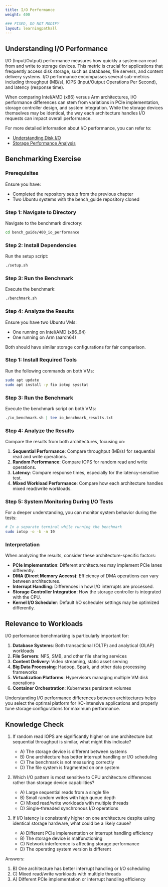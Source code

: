 ```yaml
---
title: I/O Performance
weight: 400

### FIXED, DO NOT MODIFY
layout: learningpathall
---
```


## Understanding I/O Performance

I/O (Input/Output) performance measures how quickly a system can read from and write to storage devices. This metric is crucial for applications that frequently access disk storage, such as databases, file servers, and content delivery systems. I/O performance encompasses several sub-metrics including throughput (MB/s), IOPS (Input/Output Operations Per Second), and latency (response time).

When comparing Intel/AMD (x86) versus Arm architectures, I/O performance differences can stem from variations in PCIe implementation, storage controller design, and system integration. While the storage devices themselves may be identical, the way each architecture handles I/O requests can impact overall performance.

For more detailed information about I/O performance, you can refer to:
- [Understanding Disk I/O](https://www.brendangregg.com/blog/2019-01-01/learn-io-pattern-with-blktrace.html)
- [Storage Performance Analysis](https://www.snia.org/education/storage-networking-primer/storage-performance)

## Benchmarking Exercise

### Prerequisites

Ensure you have:
- Completed the repository setup from the previous chapter
- Two Ubuntu systems with the bench_guide repository cloned

### Step 1: Navigate to Directory

Navigate to the benchmark directory:

```bash
cd bench_guide/400_io_performance
```

### Step 2: Install Dependencies

Run the setup script:

```bash
./setup.sh
```

### Step 3: Run the Benchmark

Execute the benchmark:

```bash
./benchmark.sh
```

### Step 4: Analyze the Results

Ensure you have two Ubuntu VMs:
- One running on Intel/AMD (x86_64)
- One running on Arm (aarch64)

Both should have similar storage configurations for fair comparison.

### Step 1: Install Required Tools

Run the following commands on both VMs:

```bash
sudo apt update
sudo apt install -y fio iotop sysstat
```

### Step 3: Run the Benchmark

Execute the benchmark script on both VMs:

```bash
./io_benchmark.sh | tee io_benchmark_results.txt
```

### Step 4: Analyze the Results

Compare the results from both architectures, focusing on:

1. **Sequential Performance**: Compare throughput (MB/s) for sequential read and write operations.
2. **Random Performance**: Compare IOPS for random read and write operations.
3. **Latency**: Compare response times, especially for the latency-sensitive test.
4. **Mixed Workload Performance**: Compare how each architecture handles mixed read/write workloads.

### Step 5: System Monitoring During I/O Tests

For a deeper understanding, you can monitor system behavior during the tests:

```bash
# In a separate terminal while running the benchmark
sudo iotop -o -b -n 10
```

### Interpretation

When analyzing the results, consider these architecture-specific factors:

- **PCIe Implementation**: Different architectures may implement PCIe lanes differently.
- **DMA (Direct Memory Access)**: Efficiency of DMA operations can vary between architectures.
- **Interrupt Handling**: Differences in how I/O interrupts are processed.
- **Storage Controller Integration**: How the storage controller is integrated with the CPU.
- **Kernel I/O Scheduler**: Default I/O scheduler settings may be optimized differently.

## Relevance to Workloads

I/O performance benchmarking is particularly important for:

1. **Database Systems**: Both transactional (OLTP) and analytical (OLAP) workloads
2. **File Servers**: NFS, SMB, and other file sharing services
3. **Content Delivery**: Video streaming, static asset serving
4. **Big Data Processing**: Hadoop, Spark, and other data processing frameworks
5. **Virtualization Platforms**: Hypervisors managing multiple VM disk operations
6. **Container Orchestration**: Kubernetes persistent volumes

Understanding I/O performance differences between architectures helps you select the optimal platform for I/O-intensive applications and properly tune storage configurations for maximum performance.

## Knowledge Check

1. If random read IOPS are significantly higher on one architecture but sequential throughput is similar, what might this indicate?
   - A) The storage device is different between systems
   - B) One architecture has better interrupt handling or I/O scheduling
   - C) The benchmark is not measuring correctly
   - D) The file system is fragmented on one system

2. Which I/O pattern is most sensitive to CPU architecture differences rather than storage device capabilities?
   - A) Large sequential reads from a single file
   - B) Small random writes with high queue depth
   - C) Mixed read/write workloads with multiple threads
   - D) Single-threaded synchronous I/O operations

3. If I/O latency is consistently higher on one architecture despite using identical storage hardware, what could be a likely cause?
   - A) Different PCIe implementation or interrupt handling efficiency
   - B) The storage device is malfunctioning
   - C) Network interference is affecting storage performance
   - D) The operating system version is different

Answers:
1. B) One architecture has better interrupt handling or I/O scheduling
2. C) Mixed read/write workloads with multiple threads
3. A) Different PCIe implementation or interrupt handling efficiency